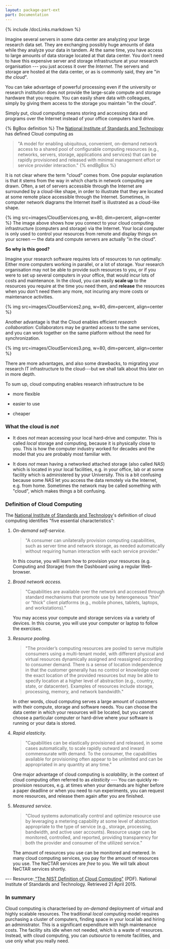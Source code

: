 ```yaml
---
layout: package-part-ext
part: Documentation 
---
```

{% include /docLinks.markdown %}

Imagine several servers in some data center are analyzing your large research data set. 
They are exchanging possibly huge amounts of data while they analyze your data in tandem. 
At the same time, you have access to large amounts of data storage located at that data center.
You don't need to have this expensive server and storage infrastructure at your research organisation --- you just access it over the *Internet*. 
The servers and storage are hosted at the data center, or as is commonly said, they are "*in the cloud*".

You can take advantage of powerful processing even if the university or research institution does not provide the large-scale compute and storage hardware that you require. You can easily share data with colleagues, simply by giving them access to the storage you maintain "in the cloud". 

Simply put, cloud computing means storing and accessing data and programs over the Internet instead of your office computers hard drive.

{% BgBox definition %}
The [National Institute of Standards and Technology](http://en.wikipedia.org/wiki/National_Institute_of_Standards_and_Technology) has defined Cloud computing as 

> "A model for enabling ubiquitous, convenient, on-demand network access to a shared pool of configurable computing resources (e.g., networks, servers, storage, applications and services) that can be rapidly provisioned and released with minimal management effort or service provider interaction."
{% endBgBox %}

It is not clear where the term "cloud" comes from. One popular explanation is that it stems from the way in which charts in network computing are drawn. Often, a set of servers accessible through the Internet are surrounded by a cloud-like shape, in order to illustrate that they are located at some remote place accessible through the Internet. Sometimes, in computer network diagrams the Internet itself is illustrated as a cloud-like shape.


{% img src=images/CloudServices.png, w=80, dim=percent, align=center %}
The image above shows how you connect to your cloud computing infrastructure (computers and storage) via the Internet.
Your local computer is only used to control your resources from remote and display things on your screen — the data and compute servers are actually "in the cloud".

**So why is this good?**

Imagine your research software requires lots of resources to run optimally: Either more computers working in parallel, or a lot of storage. Your research organisation may not be able to provide such resources to you, or if you were to set up several computers in your office, that would incur lots of costs and maintenance. In the cloud, you can easily **scale up** to the resources you require at the time you need them, and **release** the resources when you don't need them any more, not incuring any more costs or maintenance activities. 

{% img src=images/CloudServices2.png, w=80, dim=percent, align=center %}

Another advantage is that the Cloud enables efficient *research collaboration*: Collaborators may be granted access to the same services, and you can work together on the same platform without the need for synchronization.

{% img src=images/CloudServices3.png, w=80, dim=percent, align=center %}

There are more advantages, and also some drawbacks, to migrating your research IT infrastructure to the cloud---but we shall talk about this later on in more depth. 

To sum up, cloud computing enables research infrastructure to be 	

* more flexible	

* easier to use	

* cheaper


### What the cloud is *__not__*

* It does *not* mean accessing your local hard-drive and computer. This is called *local* storage and computing, because it is physically close to you. This is how the computer industry worked for decades and the model that you are probably most familiar with.

* It does *not* mean having a networked attached storage (also called *NAS*) which is located in your local facilities, e.g. in your office, lab or at some facility which is administered by your University. This is a bit confusing because some *NAS* let you access the data remotely via the Internet, e.g. from home. Sometimes the network may be called something with "cloud", which makes things a bit confusing.

### Definition of Cloud Computing

The [National Institute of Standards and Technology](http://en.wikipedia.org/wiki/National_Institute_of_Standards_and_Technology)'s definition of cloud computing identifies "five essential characteristics":

1. *On-demand self-service.* 

    > "A consumer can unilaterally provision computing capabilities, such as server time and network storage, as needed automatically without requiring human interaction with each service provider."
    
    In this course, you will learn how to provision your resources (e.g. Computing and Storage) from the Dashboard using a regular Web-browser.

2. *Broad network access.* 

    > "Capabilities are available over the network and accessed through standard mechanisms that promote use by heterogeneous “thin" or “thick” client platforms (e.g., mobile phones, tablets, laptops, and workstations).”

    You may access your compute and storage services via a variety of devices. In this course, you will use your computer or laptop to follow the exercises.

3. *Resource pooling.* 

    > "The provider’s computing resources are pooled to serve multiple consumers using a multi-tenant model, with different physical and virtual resources dynamically assigned and reassigned according to consumer demand. There is a sense of location independence in that the customer generally has no control or knowledge over the exact location of the provided resources but may be able to specify location at a higher level of abstraction (e.g., country, state, or datacenter). Examples of resources include storage, processing, memory, and network bandwidth."

    In other words, cloud computing serves a large amount of customers with their compute, storage and software needs. You can choose the data center in which your resources will be located, but you cannot choose a particular computer or hard-drive where your software is running or your data is stored.

4. *Rapid elasticity.* 

    > "Capabilities can be elastically provisioned and released, in some cases automatically, to scale rapidly outward and inward commensurate with demand. To the consumer, the capabilities available for provisioning often appear to be unlimited and can be appropriated in any quantity at any time."

    One major advantage of cloud computing is *scalability*, in the context of cloud computing often referred to as *elasticity* --- You can quickly re-provision resources, e.g. at times when your demands are higher before a paper deadline or when you need to run experiments, you can request more resources, and release them again after you are finished. 

5. *Measured service.* 

    > "Cloud systems automatically control and optimize resource use by leveraging a metering capability at some level of abstraction appropriate to the type of service (e.g., storage, processing, bandwidth, and active user accounts). Resource usage can be monitored, controlled, and reported, providing transparency for both the provider and consumer of the utilized service."

    The amount of resources you use can be monitored and metered. In many cloud computing services, you pay for the amount of resources you use. The NeCTAR services are *free* to you. We will talk about NeCTAR services shortly.

–-- Resource:[ "The NIST Definition of Cloud Computing"](http://csrc.nist.gov/publications/nistpubs/800-145/SP800-145.pdf) (PDF). National Institute of Standards and Technology. Retrieved 21 April 2015.


### In summary 

Cloud computing is characterised by *on-demand* deployment of virtual and highly scalable resources. The traditional *local computing* model requires purchasing a cluster of computers, finding space in your local lab and hiring an administrator. This is a significant expenditure with high maintenance costs. The facility sits idle when not needed, which is a waste of resources. Instead, with cloud computing, you can *outsource* to remote facilities, and use only what you really need.


